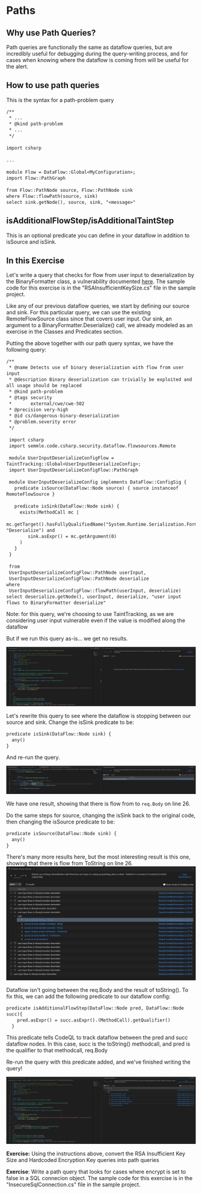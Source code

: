# Paths

## Why use Path Queries? 
Path queries are functionally the same as dataflow queries, but are incredibly useful for debugging during the query-writing process, and for cases when knowing where the dataflow is coming from will be useful for the alert. 

## How to use path queries
This is the syntax for a path-problem query

```
/**
 * ...
 * @kind path-problem
 * ...
 */

import csharp

...

module Flow = DataFlow::Global<MyConfiguration>;
import Flow::PathGraph

from Flow::PathNode source, Flow::PathNode sink
where Flow::flowPath(source, sink)
select sink.getNode(), source, sink, "<message>"
```

## isAdditionalFlowStep/isAdditionalTaintStep
This is an optional predicate you can define in your dataflow in addition to isSource and isSink. 





## In this Exercise
Let's write a query that checks for flow from user input to deserialization by the BinaryFormatter class, a vulnerability documented [here](https://learn.microsoft.com/en-us/dotnet/standard/serialization/binaryformatter-security-guide). The sample code for this exercise is in the "RSAInsufficientKeySize.cs" file in the sample project.

Like any of our previous dataflow queries, we start by defining our source and sink. For this particular query, we can use the existing RemoteFlowSource class since that covers user input. Our sink, an argument to a BinaryFormatter.Deserialize() call, we already modeled as an exercise in the Classes and Predicates section. 

Putting the above together with our path query syntax, we have the following query: 

```
/**
 * @name Detects use of binary deserialization with flow from user input
 * @description Binary deserialization can trivially be exploited and all usage should be replaced
 * @kind path-problem
 * @tags security
 *       external/cwe/cwe-502
 * @precision very-high
 * @id cs/dangerous-binary-deserialization
 * @problem.severity error
 */

 import csharp
 import semmle.code.csharp.security.dataflow.flowsources.Remote

 module UserInputDeserializeConfigFlow = TaintTracking::Global<UserInputDeserializeConfig>;
 import UserInputDeserializeConfigFlow::PathGraph

 module UserInputDeserializeConfig implements DataFlow::ConfigSig {
   predicate isSource(DataFlow::Node source) { source instanceof RemoteFlowSource }
 
   predicate isSink(DataFlow::Node sink) {
     exists(MethodCall mc |
        mc.getTarget().hasFullyQualifiedName("System.Runtime.Serialization.Formatters.Binary.BinaryFormatter", "Deserialize") and
        sink.asExpr() = mc.getArgument(0)     
     )
   }
 }

 from 
 UserInputDeserializeConfigFlow::PathNode userInput,
 UserInputDeserializeConfigFlow::PathNode deserialize
where 
 UserInputDeserializeConfigFlow::flowPath(userInput, deserialize)
select deserialize.getNode(), userInput, deserialize, "user input flows to BinaryFormatter deserialize"
```

Note: for this query, we're choosing to use TaintTracking, as we are considering user input vulnerable even if the value is modified along the dataflow

But if we run this query as-is... we get no results. 

![No Results](images/no-results-sad.png)

Let's rewrite this query to see where the dataflow is stopping between our source and sink. Change the isSink predicate to be: 

```
predicate isSink(DataFlow::Node sink) {
  any()
}
```

And re-run the query. 

![Sink Any](images/sink-any.png)

We have one result, showing that there is flow from to `req.Body` on line 26. 

Do the same steps for source, changing the isSink back to the original code, then changing the isSource predicate to be:

```
predicate isSource(DataFlow::Node sink) {
  any()
}
```

There's many more results here, but the most interesting result is this one, showing that there is flow from ToString on line 26. 
![ToString Flow](images/tostring-flow.png)

Dataflow isn't going between the req.Body and the result of toString(). To fix this, we can add the following predicate to our dataflow config: 

```
predicate isAdditionalFlowStep(DataFlow::Node pred, DataFlow::Node succ){
    pred.asExpr() = succ.asExpr().(MethodCall).getQualifier()
  }
```

This predicate tells CodeQL to track dataflow between the pred and succ dataflow nodes. In this case, succ is the toString() methodcall, and pred is the qualifier to that methodcall, req.Body 

Re-run the query with this predicate added, and we've finished writing the query!

![Final Query](images/final-query.png)

**Exercise:** Using the instructions above, convert the RSA Insufficient Key Size and Hardcoded Encryption Key queries into path queries

**Exercise**: Write a path query that looks for cases where encrypt is set to false in a SQL connecion object. The sample code for this exercise is in the "InsecureSqlConnection.cs" file in the sample project.


